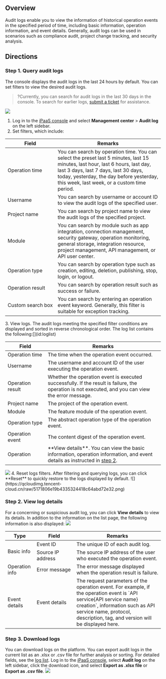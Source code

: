 ## Overview

Audit logs enable you to view the information of historical operation events in the specified period of time, including basic information, operation information, and event details. Generally, audit logs can be used in scenarios such as compliance audit, project change tracking, and security analysis.

## Directions

### Step 1. Query audit logs  

The console displays the audit logs in the last 24 hours by default. You can set filters to view the desired audit logs.

>?Currently, you can search for audit logs in the last 30 days in the console. To search for earlier logs, [submit a ticket](https://console.cloud.tencent.com/workorder/category) for assistance.
>
![](https://qcloudimg.tencent-cloud.cn/raw/bf0721e738a21159ea1874399c5be436.png)


1. Log in to the [iPaaS console](https://ipaas.tencentcloud.com/login) and select **Management center** > **Audit log** on the left sidebar.
2. Set filters, which include:
<table>
<thead>
<tr>
<th>Field</th>
<th>Remarks</th>
</tr>
</thead>
<tbody><tr>
<td><nobr>Operation time</nobr></td>
<td>You can search by operation time. You can select the preset last 5 minutes, last 15 minutes, last hour, last 6 hours, last day, last 3 days, last 7 days, last 30 days, today, yesterday, the day before yesterday, this week, last week, or a custom time period.</td>
</tr>
<tr>
<td>Username</td>
<td>You can search by username or account ID to view the audit logs of the specified user.</td>
</tr>
<tr>
<td>Project name</td>
<td>You can search by project name to view the audit logs of the specified project.</td>
</tr>
<tr>
<td>Module</td>
<td>You can search by module such as app integration, connection management, security gateway, operation monitoring, general storage, integration resource, project management, API management, or API user center.</td>
</tr>
<tr>
<td>Operation type</td>
<td>You can search by operation type such as creation, editing, deletion, publishing, stop, login, or logout.</td>
</tr>
<tr>
<td>Operation result</td>
<td>You can search by operation result such as success or failure.</td>
</tr>
<tr>
<td><nobr>Custom search box</nobr></td>
<td>You can search by entering an operation event keyword. Generally, this filter is suitable for exception tracking.</td>
</tr>
</tbody></table>
3. View logs. The audit logs meeting the specified filter conditions are displayed and sorted in reverse chronological order. The log list contains the following:[](id:loglist)
<table>
<thead>
<tr>
<th>Field</th>
<th>Remarks</th>
</tr>
</thead>
<tbody><tr>
<td><nobr>Operation time</nobr></td>
<td>The time when the operation event occurred.</td>
</tr>
<tr>
<td>Username</td>
<td>The username and account ID of the user executing the operation event.</td>
</tr>
<tr>
<td>Operation result</td>
<td>Whether the operation event is executed successfully. If the result is failure, the operation is not executed, and you can view the error message.</td>
</tr>
<tr>
<td>Project name</td>
<td>The project of the operation event.</td>
</tr>
<tr>
<td>Module</td>
<td>The feature module of the operation event.</td>
</tr>
<tr>
<td>Operation type</td>
<td>The abstract operation type of the operation event.</td>
</tr>
<tr>
<td>Operation event</td>
<td>The content digest of the operation event.</td>
</tr>
<tr>
<td>Operation</td>
<td>**View details**. You can view the basic information, operation information, and event details as instructed in <a href="#step2">step 2</a>.</td>
</tr>
</tbody></table>
<img src="https://qcloudimg.tencent-cloud.cn/raw/ea174bbc2d8cbf7939ec8a246ea4da5a.png">
4. Reset logs filters.
After filtering and querying logs, you can click **Reset** to quickly restore to the logs displayed by default.
![](https://qcloudimg.tencent-cloud.cn/raw/5171806e19b4335324418c64abd72e32.png)

### Step 2. View log details[](id:step2)  

For a concerning or suspicious audit log, you can click **View details** to view its details. In addition to the information on the list page, the following information is also displayed:
![](https://qcloudimg.tencent-cloud.cn/raw/b3afff6098d505ef1a77aea2b86e28c8.png)

<table>
<thead>
<tr>
<th>Type</th>
<th>Field</th>
<th>Remarks</th>
</tr>
</thead>
<tbody><tr>
<td rowspan="2"><nobr>Basic info</nobr></td>
<td>Event ID</td>
<td>The unique ID of each audit log.</td>
</tr>
<tr>
<td>Source IP address</td>
<td>The source IP address of the user who executed the operation event.</td>
</tr>
<tr>
<td>Operation info</td>
<td><nobr>Error message</nobr></td>
<td>The error message displayed when the operation result is failure.</td>
</tr>
<tr>
<td>Event details</td>
<td>Event details</td>
<td>The request parameters of the operation event. For example, if the operation event is `API service{API service name} creation`, information such as API service name, protocol, description, tag, and version will be displayed here.</td>
</tr>
</tbody></table>

### Step 3. Download logs  
You can download logs on the platform. You can export audit logs in the current list as an .xlsx or .csv file for further analysis or sorting. For detailed fields, see the [log list](#loglist).
Log in to the [iPaaS console](https://console.cloud.tencent.com/ipaas), select **Audit log** on the left sidebar, click the download icon, and select **Export as .xlsx file** or **Export as .csv file**.
![](https://qcloudimg.tencent-cloud.cn/raw/b29579ca86456bddac6450f65a091d02.png)
